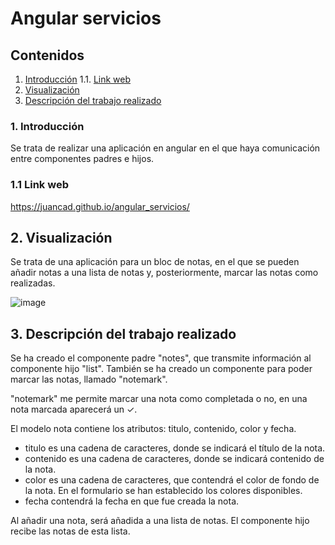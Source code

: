 # Angular servicios

## Contenidos 
1. [Introducción](#intro)
  1.1. [Link web](#link-web) 
3. [Visualización](#visualizacion)
4. [Descripción del trabajo realizado](#descripcion)

### 1. Introducción
Se trata de realizar una aplicación en angular en el que haya comunicación entre componentes padres e hijos. 

### 1.1 Link web <a name="link-web"/>
https://juancad.github.io/angular_servicios/

## 2. Visualización <a name="visualizacion"/>

Se trata de una aplicación para un bloc de notas, en el que se pueden añadir notas a una lista de notas y, posteriormente, marcar las notas como realizadas.

![image](https://user-images.githubusercontent.com/91132611/165274576-02585d90-7427-4abb-bb7f-6de93420be0b.png)

## 3. Descripción del trabajo realizado <a name="descripcion"/>

Se ha creado el componente padre "notes", que transmite información al componente hijo "list". También se ha creado un componente para poder marcar las notas, llamado "notemark".

"notemark" me permite marcar una nota como completada o no, en una nota marcada aparecerá un ✓.

El modelo nota contiene los atributos: titulo, contenido, color y fecha. 
- titulo es una cadena de caracteres, donde se indicará el título de la nota.
- contenido es una cadena de caracteres, donde se indicará contenido de la nota.
- color es una cadena de caracteres, que contendrá el color de fondo de la nota. En el formulario se han establecido los colores disponibles.
- fecha contendrá la fecha en que fue creada la nota.

Al añadir una nota, será añadida a una lista de notas. El componente hijo recibe las notas de esta lista.
